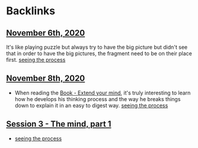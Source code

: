 
# Backlinks
## [November 6th, 2020](<November 6th, 2020.md>)
It's like playing puzzle but always try to have the big picture but didn't see that in order to have the big pictures, the fragment need to be on their place first. [seeing the process](<seeing the process.md>)

## [November 8th, 2020](<November 8th, 2020.md>)
- When reading the [Book - Extend your mind](<Book - Extend your mind.md>), it's truly interesting to learn how he develops his thinking process and the way he breaks things down to explain it in an easy to digest way. [seeing the process](<seeing the process.md>)

## [Session 3 - The mind, part 1](<Session 3 - The mind, part 1.md>)
- [seeing the process](<seeing the process.md>)

